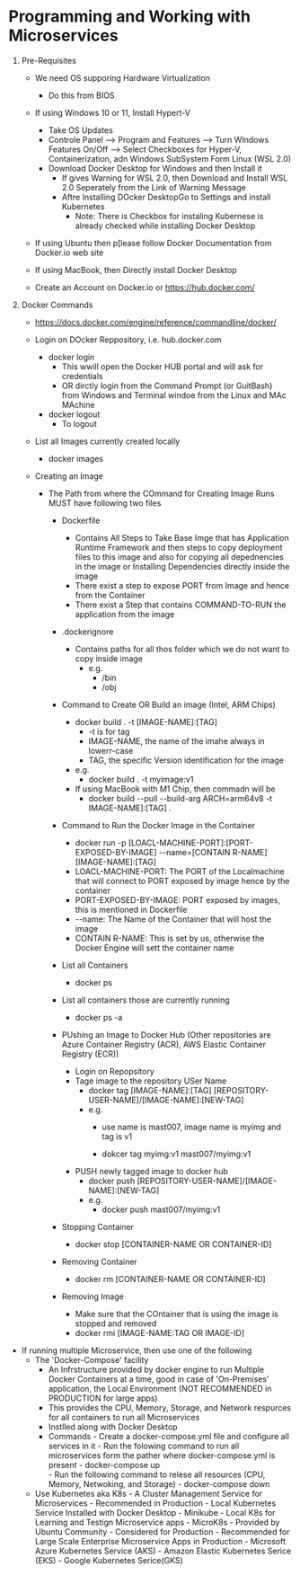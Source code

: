 ﻿# Programming and Working with Microservices

1. Pre-Requisites
    - We need OS supporing Hardware Virtualization
        - Do this from BIOS
    - If using Windows 10 or 11, Install Hypert-V
        - Take OS Updates
        - Controle Panel --> Program and Features --> Turn WIndows Features On/Off --> Select Checkboxes for Hyper-V, Containerization, adn Windows SubSystem Form Linux (WSL 2.0)
        - Download Docker Desktop for Windows and then Install it
            - If gives Warning for WSL 2.0, then Download and Install WSL 2.0 Seperately from the Link of Warning Message
            - Aftre Installing DOcker DesktopGo to Settings and install Kubernetes
                - Note: There is Checkbox for instaling Kubernese is already checked while installing Docker Desktop
    - If using Ubuntu then p[lease follow Docker Documentation from Docker.io web site
    - If using MacBook, then Directly install Docker Desktop

    - Create an Account on Docker.io or https://hub.docker.com/
2. Docker Commands
    - https://docs.docker.com/engine/reference/commandline/docker/

    - Login on DOcker Reppository, i.e. hub.docker.com
        - docker login
            - This wwill open the Docker HUB portal and will ask for credentials
            - OR dirctly login from the Command Prompt (or GuitBash) from Windows and Terminal windoe from the Linux and MAc MAchine
        - docker logout
            - To logout

    - List all Images currently created locally
        - docker images
    - Creating an Image
        - The Path from where the COmmand for Creating Image Runs MUST have following two files
            - Dockerfile
                - Contains All Steps to Take Base Imge that has Application Runtime Framework and then steps to copy deployment files to this image and also for copying all depednencies in the image or Installing Dependencies directly inside the image
                - There exist a step to expose PORT from Image and hence from the Container
                - There exist a Step that contains COMMAND-TO-RUN the application from the image 
            - .dockerignore
                - Contains paths for all thos folder which we do not want to copy inside  image
                    - e.g.
                        - /bin
                        - /obj
            - Command to Create OR Build an image (Intel, ARM Chips)
                - docker build . -t [IMAGE-NAME]:[TAG]
                    - -t is for tag
                    - IMAGE-NAME, the name of the imahe always in lowerr-case
                    - TAG, the specific Version identification for the image
                - e.g.
                    - docker build . -t myimage:v1    
                - If using  MacBook with M1 Chip, then commadn will be
                    - docker build --pull --build-arg ARCH=arm64v8 -t IMAGE-NAME]:[TAG] .
            
                        
            - Command to Run the Docker Image in the Container
                - docker run -p [LOACL-MACHINE-PORT]:[PORT-EXPOSED-BY-IMAGE] --name=[CONTAIN R-NAME] [IMAGE-NAME]:[TAG]
                - LOACL-MACHINE-PORT: The PORT of the Localmachine that will connect to PORT exposed by image hence by the container
                - PORT-EXPOSED-BY-IMAGE: PORT exposed by images, this is mentioned in Dockerfile
                - --name: The Name of the Container that will host the image
                - CONTAIN R-NAME: This is set by us, otherwise the Docker Engine will sett the container name

            - List all Containers
                - docker ps
            - List all containers those are currently running
                - docker ps -a
            - PUshing an Image to Docker Hub (Other repositories are Azure Container Registry (ACR), AWS Elastic Container Registry (ECR))
                - Login on Repopsitory
                - Tage image to the repository USer Name
                    - docker tag [IMAGE-NAME]:[TAG] [REPOSITORY-USER-NAME]/[IMAGE-NAME]:[NEW-TAG]
                    - e.g.
                        - use name is mast007, image name is myimg and tag is v1

                        - dokcer tag myimg:v1 mast007/myimg:v1
                - PUSH newly tagged image to docker hub
                    - docker push [REPOSITORY-USER-NAME]/[IMAGE-NAME]:[NEW-TAG]
                    - e.g.
                        - docker push mast007/myimg:v1
            - Stopping Container
                - docker stop [CONTAINER-NAME OR CONTAINER-ID]
            - Removing Container
                - docker rm [CONTAINER-NAME OR CONTAINER-ID]
            - Removing Image
                - Make sure that the COntainer that is using the image is stopped and removed
                - docker rmi [IMAGE-NAME:TAG OR IMAGE-ID]

- If running multiple Microservice, then use one of the following
    - The 'Docker-Compose' facility
         - An Infrstructure provided by docker engine to run Multiple Docker Containers at a time, good in case of 'On-Premises' application, the Local Environment (NOT RECOMMENDED in PRODUCTION for large apps)
         - This provides the CPU, Memory, Storage, and Network respurces for all containers to run all Microservices
         - Instlled along with Docker Desktop
         - Commands
                - Create a docker-compose.yml file and configure all services in it
                - Run the folowing command to run all microservices form the pather where docker-compose.yml is present
                    - docker-compose up                   
                - Run the following command to relese all resources (CPU, Memory, Netwoking, and Storage)
                    - docker-compose down        
    - Use  Kubernetes aka K8s
          - A Cluster Management Service for Microservices
          - Recommended in Production 
            - Local Kubernetes Service Installed with Docker Desktop
            - Minikube
                - Local K8s for Learning and Testign Microservice apps
            - MicroK8s
                - Provided by Ubuntu Community
                - Considered for Production
            - Recommended for Large Scale Enterprise Microservice Apps in Production 
                - Microsoft Azure Kubernetes Service (AKS)
                - Amazon Elastic Kubernetes Serice (EKS)
                - Google Kubernetes Serice(GKS)    
                                            